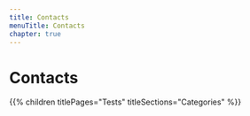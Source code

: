 ```yaml
---
title: Contacts
menuTitle: Contacts
chapter: true
---
```


# Contacts

{{% children titlePages="Tests" titleSections="Categories" %}}

